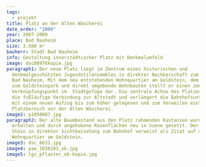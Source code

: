 ```yaml
---
tags:
  - projekt
title: Platz an der Alten Wäscherei
date_order: "2009"
year: 2007-2009
place: Bad Nauheim
size: 3.500 m²
bauherr: Stadt Bad Nauheim
info: Gestaltung innerstädtischer Platz mit Denkmalumfeld
image: dsc00976kopie.jpg
paragraph1: Der neue Platz liegt im Zentrum eines historischen und
  denkmalgeschützten Jugendstilensembles in direkter Nachbarschaft zum Bahnhof
  Bad Nauheim. Mit dem neu entstehenden Wohnquartier am Goldstein, dem Zugang
  zum Goldsteinpark und direkt umgebende Wohnbauten stellt er einen zentralen
  Verknüpfungspunkt im  Stadtgefüge dar. Die zentrale Achse des Platzes markiert
  die fußläufige Verbindung zur Altstadt und verlängert die Bahnhofsunterführung
  mit einem neuen Aufzug bis zum höher gelegenen und zum Verweilen einladenden
  Platzbereich vor der Alten Wäscherei.
image2: p1050087.jpg
paragraph2: Der alte Baumbestand aus den Platz rahmenden Kastanien wurde
  erhalten und durch angehobene Rasenflächen neu in Szene gesetzt. Der Goldene
  Stein in direkter Sichtbeziehung zum Bahnhof verweist als Zitat auf das neue
  Wohnquartier am Goldstein.
image3: dsc_6631.jpg
image4: paw_1030343_ok.jpg
image5: lgs_pflaster_ok-kopie.jpg
---
```

